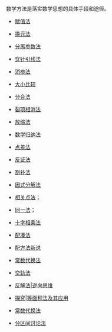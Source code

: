数学方法是落实数学思想的具体手段和途径。

* <a  href="https://www.cnblogs.com/wanghai0666/p/8845892.html  "  target="_blank" >赋值法</a>

* <a     href=" https://www.cnblogs.com/wanghai0666/p/8571472.html "  target="_blank" >换元法</a>
 
* <a     href="https://www.cnblogs.com/wanghai0666/p/8617323.html  "  target="_blank" >分离参数法</a>

* <a     href="https://www.cnblogs.com/wanghai0666/p/9429436.html  "  target="_blank" >穿针引线法</a>
 
* <a     href=" https://www.cnblogs.com/wanghai0666/p/9683276.html  "  target="_blank" >消参法</a>  

* <a     href=" https://www.cnblogs.com/wanghai0666/p/9977440.html  "  target="_blank" >大小比较</a>

* <a     href=" https://www.cnblogs.com/wanghai0666/p/9808845.html "  target="_blank" >分合法</a>  

* <a     href=" https://www.cnblogs.com/wanghai0666/p/9524701.html "  target="_blank" >裂项相消法  </a> 

* <a     href=" https://www.cnblogs.com/wanghai0666/p/5867164.html "  target="_blank" >放缩法   </a>  

* <a     href=" https://www.cnblogs.com/wanghai0666/p/5867174.html "  target="_blank" >数学归纳法  </a>  

* <a     href=" https://www.cnblogs.com/wanghai0666/p/8585032.html "  target="_blank" >点差法   </a>  

* <a     href=" https://www.cnblogs.com/wanghai0666/p/10328661.html "  target="_blank" >反证法</a>  

* <a     href=" https://www.cnblogs.com/wanghai0666/p/10304655.html "  target="_blank" >割补法</a>  

* <a     href=" https://www.cnblogs.com/wanghai0666/p/11209127.html"  target="_blank" >因式分解法</a>  

* <a  href="https://www.cnblogs.com/wanghai0666/p/10916926.html "  target="_blank">相关点法</a>；

*  <a  href="https://www.cnblogs.com/wanghai0666/p/10735547.html "  target="_blank">同一法</a>；

* <a href="https://www.cnblogs.com/wanghai0666/p/11312222.html "  target="_blank">十字相乘法</a> 

* <a href=" https://www.cnblogs.com/wanghai0666/p/11340815.html"  target="_blank">配凑法</a> 

* <a href="https://www.cnblogs.com/wanghai0666/p/11293727.html "  target="_blank">配方法新说</a> 

* <a  href="https://www.cnblogs.com/wanghai0666/p/12637470.html"  target="_blank">常数代换法</a> 

* <a  href="https://www.cnblogs.com/wanghai0666/p/12313317.html"  target="_blank" > 交轨法</a> 

* [反解法|逆向思维](https://www.cnblogs.com/wanghai0666/p/14600109.html)

* [探究|等面积法及其应用](https://www.cnblogs.com/wanghai0666/p/13398459.html)

* [常数代换法](https://www.cnblogs.com/wanghai0666/p/12637470.html)

* [分区间讨论法](https://www.cnblogs.com/wanghai0666/p/16184690.html)
